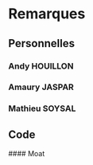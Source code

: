  # Remarques

## Personnelles

### Andy HOUILLON

### Amaury JASPAR

### Mathieu SOYSAL

## Code

#### Moat

